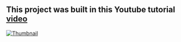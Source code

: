 ## This project was built in this Youtube tutorial <a href="https://www.youtube.com/watch?v=0-t2E1NKNVI">video</a>

[![Thumbnail](https://img.youtube.com/vi/0-t2E1NKNVI/0.jpg)]([(https://www.youtube.com/watch?v=0-t2E1NKNVI)])
